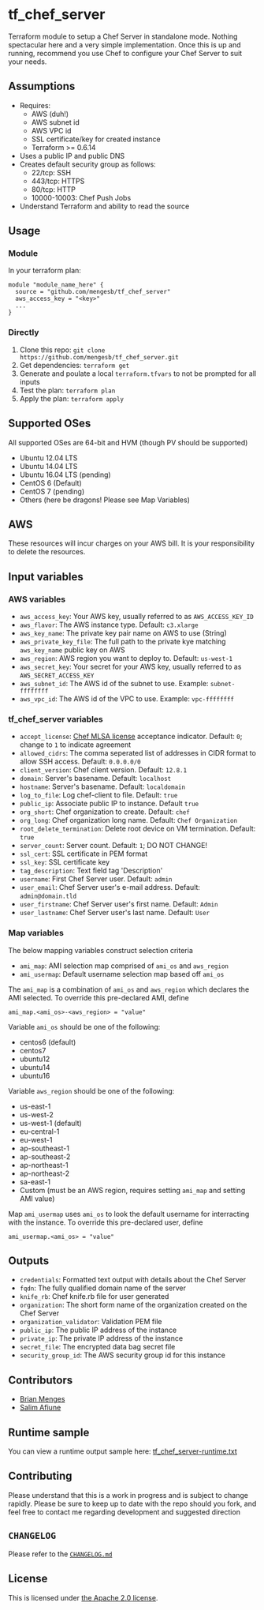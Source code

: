 # tf_chef_server
Terraform module to setup a Chef Server in standalone mode. Nothing spectacular here and a very simple implementation. Once this is up and running, recommend you use Chef to configure your Chef Server to suit your needs.

## Assumptions

* Requires:
  * AWS (duh!)
  * AWS subnet id
  * AWS VPC id
  * SSL certificate/key for created instance
  * Terraform >= 0.6.14
* Uses a public IP and public DNS
* Creates default security group as follows:
  * 22/tcp: SSH
  * 443/tcp: HTTPS
  * 80/tcp: HTTP
  * 10000-10003: Chef Push Jobs
* Understand Terraform and ability to read the source

## Usage

### Module

In your terraform plan:
```
module "module_name_here" {
  source = "github.com/mengesb/tf_chef_server"
  aws_access_key = "<key>"
  ...
}
```

### Directly

1. Clone this repo: `git clone https://github.com/mengesb/tf_chef_server.git`
2. Get dependencies: `terraform get`
3. Generate and poulate a local `terraform.tfvars` to not be prompted for all inputs
4. Test the plan: `terraform plan`
5. Apply the plan: `terraform apply`

## Supported OSes
All supported OSes are 64-bit and HVM (though PV should be supported)

* Ubuntu 12.04 LTS
* Ubuntu 14.04 LTS
* Ubuntu 16.04 LTS (pending)
* CentOS 6 (Default)
* CentOS 7 (pending)
* Others (here be dragons! Please see Map Variables)

## AWS

These resources will incur charges on your AWS bill. It is your responsibility to delete the resources.

## Input variables

### AWS variables

* `aws_access_key`: Your AWS key, usually referred to as `AWS_ACCESS_KEY_ID`
* `aws_flavor`: The AWS instance type. Default: `c3.xlarge`
* `aws_key_name`: The private key pair name on AWS to use (String)
* `aws_private_key_file`: The full path to the private kye matching `aws_key_name` public key on AWS
* `aws_region`: AWS region you want to deploy to. Default: `us-west-1`
* `aws_secret_key`: Your secret for your AWS key, usually referred to as `AWS_SECRET_ACCESS_KEY`
* `aws_subnet_id`: The AWS id of the subnet to use. Example: `subnet-ffffffff`
* `aws_vpc_id`: The AWS id of the VPC to use. Example: `vpc-ffffffff`

### tf_chef_server variables

* `accept_license`: [Chef MLSA license](https://www.chef.io/online-master-agreement/) acceptance indicator. Default: `0`; change to `1` to indicate agreement
* `allowed_cidrs`: The comma seperated list of addresses in CIDR format to allow SSH access. Default: `0.0.0.0/0`
* `client_version`: Chef client version. Default: `12.8.1`
* `domain`: Server's basename. Default: `localhost`
* `hostname`: Server's basename. Default: `localdomain`
* `log_to_file`: Log chef-client to file. Default: `true`
* `public_ip`: Associate public IP to instance. Default `true`
* `org_short`: Chef organization to create. Default: `chef`
* `org_long`: Chef organization long name. Default: `Chef Organization`
* `root_delete_termination`: Delete root device on VM termination. Default: `true`
* `server_count`: Server count. Default: `1`; DO NOT CHANGE!
* `ssl_cert`: SSL certificate in PEM format
* `ssl_key`: SSL certificate key
* `tag_description`: Text field tag 'Description'
* `username`: First Chef Server user. Default: `admin`
* `user_email`: Chef Server user's e-mail address. Default: `admin@domain.tld`
* `user_firstname`: Chef Server user's first name. Default: `Admin`
* `user_lastname`: Chef Server user's last name. Default: `User`

### Map variables

The below mapping variables construct selection criteria

* `ami_map`: AMI selection map comprised of `ami_os` and `aws_region`
* `ami_usermap`: Default username selection map based off `ami_os`

The `ami_map` is a combination of `ami_os` and `aws_region` which declares the AMI selected. To override this pre-declared AMI, define

```
ami_map.<ami_os>-<aws_region> = "value"
```

Variable `ami_os` should be one of the following:

* centos6 (default)
* centos7
* ubuntu12
* ubuntu14
* ubuntu16

Variable `aws_region` should be one of the following:

* us-east-1
* us-west-2
* us-west-1 (default)
* eu-central-1
* eu-west-1
* ap-southeast-1
* ap-southeast-2
* ap-northeast-1
* ap-northeast-2
* sa-east-1
* Custom (must be an AWS region, requires setting `ami_map` and setting AMI value)

Map `ami_usermap` uses `ami_os` to look the default username for interracting with the instance. To override this pre-declared user, define

```
ami_usermap.<ami_os> = "value"
```

## Outputs

* `credentials`: Formatted text output with details about the Chef Server
* `fqdn`: The fully qualified domain name of the server
* `knife_rb`: Chef knife.rb file for user generated
* `organization`: The short form name of the organization created on the Chef Server
* `organization_validator`: Validation PEM file
* `public_ip`: The public IP address of the instance
* `private_ip`: The private IP address of the instance
* `secret_file`: The encrypted data bag secret file
* `security_group_id`: The AWS security group id for this instance

## Contributors

* [Brian Menges](https://github.com/mengesb)
* [Salim Afiune](https://github.com/afiune)

## Runtime sample

You can view a runtime output sample here: [tf_chef_server-runtime.txt](https://gist.github.com/mengesb/dbc393ee9aeaf2c0a9a7)

## Contributing

Please understand that this is a work in progress and is subject to change rapidly. Please be sure to keep up to date with the repo should you fork, and feel free to contact me regarding development and suggested direction

## `CHANGELOG`

Please refer to the [`CHANGELOG.md`](CHANGELOG.md)

## License

This is licensed under [the Apache 2.0 license](https://www.apache.org/licenses/LICENSE-2.0).

